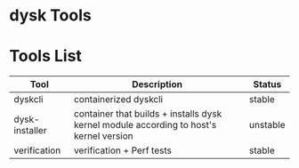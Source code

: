 # dysk Tools #

# Tools List #
| Tool       	 | Description       | Status  	     |
|-------------|-----------------|------------|
| dyskcli      | containerized dyskcli | stable |
| dysk-installer | container that builds + installs dysk kernel module according to host's kernel version | unstable |
| verification | verification + Perf tests | stable |

